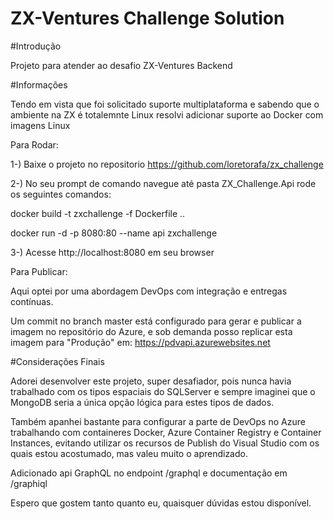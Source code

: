 # ZX-Ventures Challenge Solution

#Introdução

Projeto para atender ao desafio ZX-Ventures Backend

#Informações

Tendo em vista que foi solicitado suporte multiplataforma e sabendo que o ambiente na ZX é totalemnte Linux resolvi adicionar suporte ao Docker com imagens Linux

Para Rodar:

1-) Baixe o projeto no repositorio https://github.com/loretorafa/zx_challenge

2-) No seu prompt de comando navegue até pasta ZX_Challenge.Api rode os seguintes comandos:

docker build -t zxchallenge -f Dockerfile ..

docker run -d -p 8080:80 --name api zxchallenge

3-) Acesse http://localhost:8080 em seu browser


Para Publicar:

Aqui optei por uma abordagem DevOps com integração e entregas contínuas.

Um commit no branch master está configurado para gerar e publicar a imagem no repositório do Azure, e sob demanda posso replicar esta imagem para "Produção" em: https://pdvapi.azurewebsites.net


#Considerações Finais

Adorei desenvolver este projeto, super desafiador, pois nunca havia trabalhado com os tipos espaciais do SQLServer e sempre imaginei que o MongoDB seria a única opção lógica para estes tipos de dados.

Também apanhei bastante para configurar a parte de DevOps no Azure trabalhando com containeres Docker, Azure Container Registry e Container Instances,
evitando utilizar os recursos de Publish do Visual Studio com os quais estou acostumado, mas valeu muito o aprendizado.

Adicionado api GraphQL no endpoint /graphql e documentação em /graphiql

Espero que gostem tanto quanto eu, quaisquer dúvidas estou disponível.



